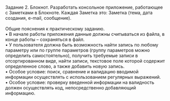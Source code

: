 </p align="justify">Задание 2. Блокнот. Разработать консольное приложение, работающее с Заметками
в Блокноте. Каждая Заметка это: Заметка (тема, дата создания, e-mail, сообщение).
</br></br>Общие пояснения к практическому заданию.
</br>• В начале работы приложения данные должны считываться из файла, в конце
работы – сохраняться в файл.
</br>• У пользователя должна быть возможность найти запись по любому параметру
или по группе параметров (группу параметров можно определить
самостоятельно), получить требуемые записи в отсортированном виде, найти
записи, текстовое поле которой содержит определенное слово, а также
добавить новую запись.
</br>• Особое условие: поиск, сравнение и валидацию вводимой информации
осуществлять с использованием регулярных выражений.
</br>• Особое условие: проверку введенной информации на валидность должен
осуществлять код, непосредственно добавляющий информацию.

